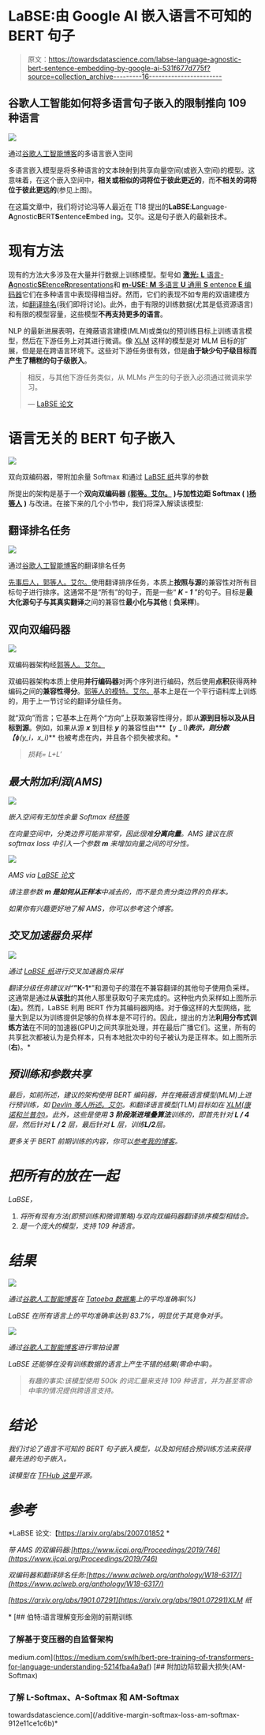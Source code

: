 # LaBSE:由 Google AI 嵌入语言不可知的 BERT 句子

> 原文：<https://towardsdatascience.com/labse-language-agnostic-bert-sentence-embedding-by-google-ai-531f677d775f?source=collection_archive---------16----------------------->

## 谷歌人工智能如何将多语言句子嵌入的限制推向 109 种语言

![](img/18247bf89157b6515fb5ec70d8858628.png)

通过[谷歌人工智能博客](https://ai.googleblog.com/2020/08/language-agnostic-bert-sentence.html)的多语言嵌入空间

多语言嵌入模型是将多种语言的文本映射到共享向量空间(或嵌入空间)的模型。这意味着，在这个嵌入空间中，**相关或相似的词将位于彼此更近的**，而**不相关的词将位于彼此更远的**(参见上图)。

在这篇文章中，我们将讨论冯等人最近在 T18 提出的**LaBSE**:**L**anguage-**A**gnostic**B**ERT**S**entence**E**mbed ing。艾尔。这是句子嵌入的最新技术。

# 现有方法

现有的方法大多涉及在大量并行数据上训练模型。型号如 [**激光:** **L** 语言-**A**gnostic**SE**tence**R**presentations](https://research.fb.com/downloads/laser-language-agnostic-sentence-representations/)和 [**m-USE:** **M** 多语言 **U** 通用 **S** entence **E** 编码器](https://ai.googleblog.com/2019/07/multilingual-universal-sentence-encoder.html)它们在多种语言中表现得相当好。然而，它们的表现不如专用的双语建模方法，如[翻译排名](https://www.aclweb.org/anthology/W18-6317/)(我们即将讨论)。此外，由于有限的训练数据(尤其是低资源语言)和有限的模型容量，这些模型**不再支持更多的语言**。

NLP 的最新进展表明，在掩蔽语言建模(MLM)或类似的预训练目标上训练语言模型，然后在下游任务上对其进行微调。像 [XLM](https://arxiv.org/abs/1901.07291) 这样的模型是对 MLM 目标的扩展，但是是在跨语言环境下。这些对下游任务很有效，但是**由于缺少句子级目标而产生了糟糕的句子级嵌入**。

> 相反，与其他下游任务类似，从 MLMs 产生的句子嵌入必须通过微调来学习。
> 
> — [LaBSE 论文](https://arxiv.org/abs/2007.01852)

# 语言无关的 BERT 句子嵌入

![](img/6ae24ae3513873effab9077fe6430e17.png)

双向双编码器，带附加余量 Softmax 和通过 [LaBSE 纸](https://arxiv.org/abs/2007.01852)共享的参数

所提出的架构是基于一个**双向双编码器** [**(郭等。艾尔。**](https://www.aclweb.org/anthology/W18-6317/) **)与加性边距 Softmax (** [**)杨等人**](https://www.ijcai.org/Proceedings/2019/746) **)** 与改进。在接下来的几个小节中，我们将深入解读该模型:

## 翻译排名任务

![](img/eff233ca68a140a73ba41f049631a1c8.png)

通过[谷歌人工智能博客](https://ai.googleblog.com/2020/08/language-agnostic-bert-sentence.html)的翻译排名任务

[先事后人，郭等人。艾尔。](https://www.aclweb.org/anthology/W18-6317/)使用翻译排序任务，本质上**按照与源**的兼容性对所有目标句子进行排序。这通常不是“所有”的句子，而是一些“ ***K - 1*** ”的句子。目标是**最大化源句子与其真实翻译**之间的兼容性**最小化与其他** ( **负采样**)。

## 双向双编码器

![](img/e5a6790347a3469f9d2e4b5c7ae4dda2.png)

双编码器架构经[郭等人。艾尔。](https://www.aclweb.org/anthology/W18-6317/)

双编码器架构本质上使用**并行编码器**对两个序列进行编码，然后使用**点积**获得两种编码之间的**兼容性得分**。[郭等人的模特。艾尔。](https://www.aclweb.org/anthology/W18-6317/)基本上是在一个平行语料库上训练的，用于上一节讨论的翻译分级任务。

就“双向”而言；它基本上在两个“方向”上获取兼容性得分，即从**源到目标以及从目标到源**。例如，如果从源 ***x*** 到目标 ***y*** 的兼容性由***【y _ I)****表示，则分数***【ɸ(y_i，x_i)*** 也被考虑在内，并且各个损失被求和。*

> *损耗= L+L′*

## *最大附加利润(AMS)*

*![](img/df804fe121bda80caa792d6797688f29.png)*

*嵌入空间有无加性余量 Softmax 经[杨等](https://www.ijcai.org/Proceedings/2019/746)*

*在向量空间中，分类边界可能非常窄，因此很难**分离向量**。AMS 建议在原 softmax loss 中引入一个参数 ***m*** 来增加向量之间的可分性。*

*![](img/b98bf2efe359b5f979583617a55afd91.png)*

*AMS via [LaBSE 论文](https://arxiv.org/abs/2007.01852)*

*请注意参数 ***m* 是如何从正样本**中减去的，而不是负责分类边界的负样本。*

*如果你有兴趣更好地了解 AMS，你可以参考这个博客。*

## *交叉加速器负采样*

*![](img/2414f53fbb8184a0724e2736220e2d42.png)*

*通过 [LaBSE 纸](https://arxiv.org/abs/2007.01852)进行交叉加速器负采样*

*翻译分级任务建议对“***”K-1***”和源句子的潜在不兼容翻译的其他句子使用负采样。这通常是通过**从该批**的其他人那里获取句子来完成的。这种批内负采样如上图所示(**左**)。然而，LaBSE 利用 BERT 作为其编码器网络。对于像这样的大型网络，批量大到足以为训练提供足够的负样本是不可行的。因此，提出的方法**利用分布式训练方法**在不同的加速器(GPU)之间共享批处理，并在最后广播它们。这里，所有的共享批次都被认为是负样本，只有本地批次中的句子被认为是正样本。如上图所示(**右**)。*

## *预训练和参数共享*

*最后，如前所述，建议的架构使用 BERT 编码器，并在掩蔽语言模型(MLM)上进行预训练，如 [Devlin 等人所述。艾尔](https://arxiv.org/abs/1810.04805)。和翻译语言模型(TLM)目标如在 [XLM(康诺和兰普尔)](https://arxiv.org/abs/1901.07291)。此外，这些是使用 **3 阶段渐进堆叠算法**训练的，即首先针对 ***L / 4*** 层，然后针对 ***L / 2*** 层，最后针对 ***L*** 层，训练**L/2**层。*

*更多关于 BERT 前期训练的内容，你可以[参考我的博客](https://medium.com/swlh/bert-pre-training-of-transformers-for-language-understanding-5214fba4a9af)。*

# *把所有的放在一起*

*LaBSE，*

1.  *将所有现有方法(即预训练和微调策略)与双向双编码器翻译排序模型相结合。*
2.  *是一个庞大的模型，支持 109 种语言。*

# *结果*

*![](img/1d5cf6b93a6958356cef8b399eed3c8a.png)*

*通过[谷歌人工智能博客](https://ai.googleblog.com/2020/08/language-agnostic-bert-sentence.html)在 [Tatoeba 数据集](https://github.com/facebookresearch/LASER/tree/master/data/tatoeba/v1)上的平均准确率(%)*

*LaBSE 在所有语言上的平均准确率达到 83.7%，明显优于其竞争对手。*

*![](img/8bc054cce9c62dce370bccb0916472d4.png)*

*通过[谷歌人工智能博客](https://ai.googleblog.com/2020/08/language-agnostic-bert-sentence.html)进行零拍设置*

*LaBSE 还能够在没有训练数据的语言上产生不错的结果(零命中率)。*

> *有趣的事实:该模型使用 500k 的词汇量来支持 109 种语言，并为甚至零命中率的情况提供跨语言支持。*

# *结论*

*我们讨论了语言不可知的 BERT 句子嵌入模型，以及如何结合预训练方法来获得最先进的句子嵌入。*

*该模型在 [TFHub 这里](https://tfhub.dev/google/LaBSE/1)开源。*

# *参考*

*LaBSE 论文:【https://arxiv.org/abs/2007.01852 *

*带 AMS 的双编码器:[https://www.ijcai.org/Proceedings/2019/746](https://www.ijcai.org/Proceedings/2019/746)*

*双编码器和翻译排名任务:[https://www.aclweb.org/anthology/W18-6317/](https://www.aclweb.org/anthology/W18-6317/)*

*[https://arxiv.org/abs/1901.07291](https://arxiv.org/abs/1901.07291)XLM 纸*

*[](https://medium.com/swlh/bert-pre-training-of-transformers-for-language-understanding-5214fba4a9af) [## 伯特:语言理解变形金刚的前期训练

### 了解基于变压器的自监督架构

medium.com](https://medium.com/swlh/bert-pre-training-of-transformers-for-language-understanding-5214fba4a9af) [](/additive-margin-softmax-loss-am-softmax-912e11ce1c6b) [## 附加边际软最大损失(AM-Softmax)

### 了解 L-Softmax、A-Softmax 和 AM-Softmax

towardsdatascience.com](/additive-margin-softmax-loss-am-softmax-912e11ce1c6b)*